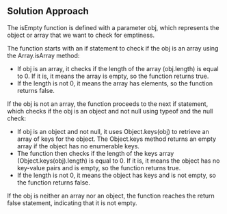 ## Solution Approach
The isEmpty function is defined with a parameter obj, which represents the object or array that we want to check for emptiness.

The function starts with an if statement to check if the obj is an array using the Array.isArray method:

- If obj is an array, it checks if the length of the array (obj.length) is equal to 0. If it is, it means the array is empty, so the function returns true.
- If the length is not 0, it means the array has elements, so the function returns false.

If the obj is not an array, the function proceeds to the next if statement, which checks if the obj is an object and not null using typeof and the null check:

- If obj is an object and not null, it uses Object.keys(obj) to retrieve an array of keys for the object. The Object.keys method returns an empty array if the object has no enumerable keys.
- The function then checks if the length of the keys array (Object.keys(obj).length) is equal to 0. If it is, it means the object has no key-value pairs and is empty, so the function returns true.
- If the length is not 0, it means the object has keys and is not empty, so the function returns false.

If the obj is neither an array nor an object, the function reaches the return false statement, indicating that it is not empty.